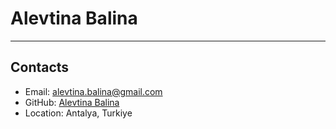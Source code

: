 # Alevtina Balina

---

## Contacts

- Email: alevtina.balina@gmail.com
- GitHub: [Alevtina Balina](https://github.com/alenslyn)
- Location: Antalya, Turkiye
